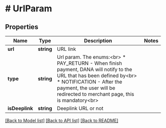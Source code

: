 # # UrlParam

## Properties

Name | Type | Description | Notes
------------ | ------------- | ------------- | -------------
**url** | **string** | URL link |
**type** | **string** | Url param. The enums:&lt;br&gt; * PAY_RETURN - When finish payment, DANA will notify to the URL that has been defined by&lt;br&gt; * NOTIFICATION - After the payment, the user will be redirected to merchant page, this is mandatory&lt;br&gt; |
**isDeeplink** | **string** | Deeplink URL or not |

[[Back to Model list]](../../README.md#models) [[Back to API list]](../../README.md#endpoints) [[Back to README]](../../README.md)
